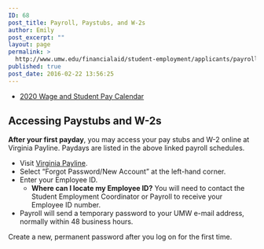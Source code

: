 ```yaml
---
ID: 68
post_title: Payroll, Paystubs, and W-2s
author: Emily
post_excerpt: ""
layout: page
permalink: >
  http://www.umw.edu/financialaid/student-employment/applicants/payroll/
published: true
post_date: 2016-02-22 13:56:25
---
```

<ul>
 	<li><a href="http://adminfinance.umw.edu/payroll/files/2019/11/2020-Wage-and-Student-Pay-Calendar.pdf">2020 Wage and Student Pay Calendar</a></li>
</ul>
<h2>Accessing Paystubs and W-2s</h2>
<strong>After your first payday</strong>, you may access your pay stubs and W-2 online at Virginia Payline. Paydays are listed in the above linked payroll schedules.
<ul>
 	<li>Visit <a href="https://payline.doa.virginia.gov/">Virginia Payline</a>.</li>
 	<li>Select “Forgot Password/New Account” at the left-hand corner.</li>
 	<li>Enter your Employee ID.
<ul>
 	<li><strong>Where can I locate my Employee ID?</strong> You will need to contact the Student Employment Coordinator or Payroll to receive your Employee ID number.</li>
</ul>
</li>
 	<li>Payroll will send a temporary password to your UMW e-mail address, normally within 48 business hours.</li>
</ul>
Create a new, permanent password after you log on for the first time.